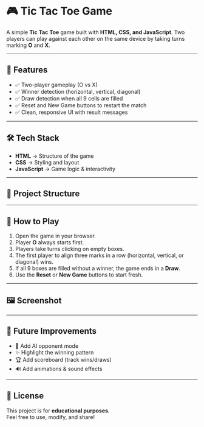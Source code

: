 # 🎮 Tic Tac Toe Game  

A simple **Tic Tac Toe** game built with **HTML, CSS, and JavaScript**. Two players can play against each other on the same device by taking turns marking **O** and **X**.  

---

## 🚀 Features  

- ✅ Two-player gameplay (O vs X)  
- ✅ Winner detection (horizontal, vertical, diagonal)  
- ✅ Draw detection when all 9 cells are filled  
- ✅ Reset and New Game buttons to restart the match  
- ✅ Clean, responsive UI with result messages  

---

## 🛠️ Tech Stack  

- **HTML** → Structure of the game  
- **CSS** → Styling and layout  
- **JavaScript** → Game logic & interactivity  

---

## 📂 Project Structure  


---

## 🎯 How to Play

1. Open the game in your browser.  
2. Player **O** always starts first.  
3. Players take turns clicking on empty boxes.  
4. The first player to align three marks in a row (horizontal, vertical, or diagonal) wins.  
5. If all 9 boxes are filled without a winner, the game ends in a **Draw**.  
6. Use the **Reset** or **New Game** buttons to start fresh.  

---

## 🖼️ Screenshot



---

## 🔮 Future Improvements

- 🤖 Add AI opponent mode  
- ✨ Highlight the winning pattern  
- 🏆 Add scoreboard (track wins/draws)  
- 🔊 Add animations & sound effects  

---

## 📜 License

This project is for **educational purposes**.  
Feel free to use, modify, and share!  
